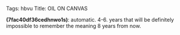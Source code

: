 Tags: hbvu
Title: OIL ON CANVAS
  
**(7fac40df36cedhnwo1s)**: automatic. 4-6. years that will be definitely impossible to remember the meaning 8 years from now.
